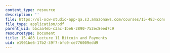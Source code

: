 ```yaml
---
content_type: resource
description: ''
file: https://ol-ocw-studio-app-qa.s3.amazonaws.com/courses/15-483-consumer-finance-markets-product-design-and-fintech-spring-2018/e1901be617b239f7bfc0ce776009edd9_MIT15_483S18_L11.pdf
file_type: application/pdf
parent_uid: bbcaa4eb-c3ac-1be6-2890-752ec8eed7c9
resourcetype: Document
title: 15.483 Lecture 11 Bitcoin and Payments
uid: e1901be6-17b2-39f7-bfc0-ce776009edd9
---
```


